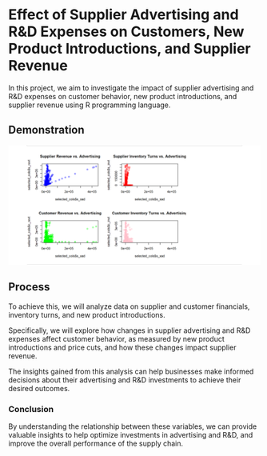 # Effect of Supplier Advertising and R&D Expenses on Customers, New Product Introductions, and Supplier Revenue

In this project, we aim to investigate the impact of supplier advertising and R&D expenses on customer behavior,
new product introductions, and supplier revenue using R programming language.

## Demonstration

![advertising](advertising.png)

## Process

To achieve this, we will analyze data on supplier and customer financials,
inventory turns, and new product introductions.

Specifically, we will explore how changes in supplier advertising and R&D expenses affect customer behavior,
as measured by new product introductions and price cuts, and how these changes impact supplier revenue.

The insights gained from this analysis can help businesses make informed decisions
about their advertising and R&D investments to achieve their desired outcomes.

### Conclusion

By understanding the relationship between these variables,
we can provide valuable insights to help optimize investments in advertising and R&D,
and improve the overall performance of the supply chain.
